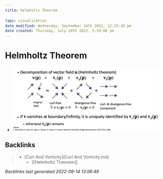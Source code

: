 ```yaml
---
title: Helmholtz Theorem

tags: visualization 
date modified: Wednesday, September 14th 2022, 12:25:20 pm
date created: Thursday, July 28th 2022, 5:59:06 pm
---
```


# Helmholtz Theorem
- ![](assets/Screenshot%202022-09-14%20at%2012.25.11%20PM.png)

## Backlinks

> - [Curl And Vorticity](Curl And Vorticity.md)
>   - [[Helmholtz Theorem]]

_Backlinks last generated 2022-09-14 13:06:49_
